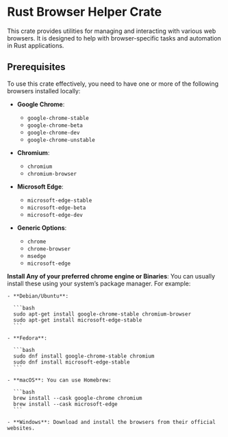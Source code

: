 
# Rust Browser Helper Crate

This crate provides utilities for managing and interacting with various web browsers. It is designed to help with browser-specific tasks and automation in Rust applications.

## Prerequisites

To use this crate effectively, you need to have one or more of the following browsers installed locally:

- **Google Chrome**:
  - `google-chrome-stable`
  - `google-chrome-beta`
  - `google-chrome-dev`
  - `google-chrome-unstable`

- **Chromium**:
  - `chromium`
  - `chromium-browser`

- **Microsoft Edge**:
  - `microsoft-edge-stable`
  - `microsoft-edge-beta`
  - `microsoft-edge-dev`

- **Generic Options**:
  - `chrome`
  - `chrome-browser`
  - `msedge`
  - `microsoft-edge`


**Install Any of your preferred chrome engine or Binaries**: You can usually install these using your system’s package manager. For example:

    - **Debian/Ubuntu**:

      ```bash
      sudo apt-get install google-chrome-stable chromium-browser
      sudo apt-get install microsoft-edge-stable
      ```

    - **Fedora**:

      ```bash
      sudo dnf install google-chrome-stable chromium
      sudo dnf install microsoft-edge-stable
      ```

    - **macOS**: You can use Homebrew:

      ```bash
      brew install --cask google-chrome chromium
      brew install --cask microsoft-edge
      ```

    - **Windows**: Download and install the browsers from their official websites.
